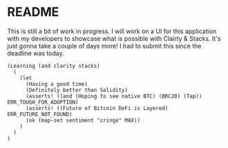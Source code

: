 # README

This is still a bit of work in progress. I will work on a UI for this application with my developers to showcase what is possible with Clairty & Stacks. It's just gonna take a couple of days more! I had to submit this since the deadline was today.

```
(Learning (and clarity stacks)
  (
    (let
      (Having a good time)
      (Definitely better than Solidity)
      (asserts! ((and (Hoping to see native BTC) (BRC20) (Tap)) ERR_TOUGH_FOR_ADOPTION)
      (asserts! ((Future of Bitcoin DeFi is Layered) ERR_FUTURE_NOT_FOUND)
      (ok (map-set sentiment "cringe" MAX))
    )
  )
)
```
